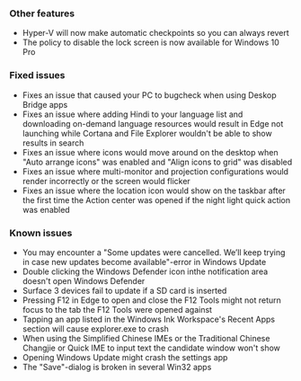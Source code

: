 ### Other features
- Hyper-V will now make automatic checkpoints so you can always revert
- The policy to disable the lock screen is now available for Windows 10 Pro

### Fixed issues
- Fixes an issue that caused your PC to bugcheck when using Deskop Bridge apps 
- Fixes an issue where adding Hindi to your language list and downloading on-demand language resources would result in Edge not launching while Cortana and File Explorer wouldn't be able to show results in search
- Fixes an issue where icons would move around on the desktop when "Auto arrange icons" was enabled and "Align icons to grid" was disabled
- Fixes an issue where multi-monitor and projection configurations would render incorrectly or the screen would flicker
- Fixes an issue where the location icon would show on the taskbar after the first time the Action center was opened if the night light quick action was enabled

### Known issues
- You may encounter a "Some updates were cancelled. We’ll keep trying in case new updates become available"-error in Windows Update
- Double clicking the Windows Defender icon inthe notification area doesn't open Windows Defender
- Surface 3 devices fail to update if a SD card is inserted
- Pressing F12 in Edge to open and close the F12 Tools might not return focus to the tab the F12 Tools were opened against
- Tapping an app listed in the Windows Ink Workspace's Recent Apps section will cause explorer.exe to crash
- When using the Simplified Chinese IMEs or the Traditional Chinese Changjie or Quick IME to input text the candidate window won't show
- Opening Windows Update might crash the settings app
- The "Save"-dialog is broken in several Win32 apps